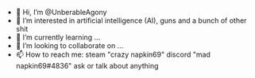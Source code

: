 - 👋 Hi, I’m @UnberableAgony
- 👀 I’m interested in artificial intelligence (AI), guns and a bunch of other shit
- 🌱 I’m currently learning ...
- 💞️ I’m looking to collaborate on ...
- 📫 How to reach me: steam "crazy napkin69" discord "mad napkin69#4836" ask or talk about anything

<!---
UnberableAgony/UnberableAgony is a ✨ special ✨ repository because its `README.md` (this file) appears on your GitHub profile.
You can click the Preview link to take a look at your changes.
--->
